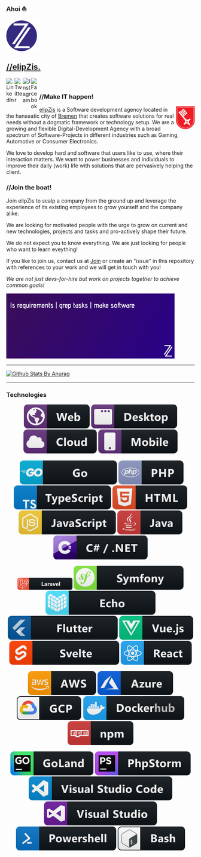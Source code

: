 ### Ahoi :boat:

<a href="https://elipZis.com">
  <img align="center" alt="//elipZis." width="82px" src="https://raw.githubusercontent.com/elipzis/join/main/logo/elipZis_ZZ.png" />
</a>

## [//elipZis.](https://elipZis.com)
<a href="https://www.linkedin.com/company/49172104/">
  <img align="left" alt="Linkedin" width="22px" src="https://cdn.jsdelivr.net/npm/simple-icons@v3/icons/linkedin.svg" />
</a>
<a href="https://twitter.com/elipZiscom">
  <img align="left" alt="Twitter" width="22px" src="https://cdn.jsdelivr.net/npm/simple-icons@v3/icons/twitter.svg" />
</a>
<a href="https://www.instagram.com/elipZis/">
  <img align="left" alt="Instagram" width="22px" src="https://cdn.jsdelivr.net/npm/simple-icons@v3/icons/instagram.svg" />
</a>
<a href="https://www.facebook.com/elipZis">
  <img align="left" alt="Facebook" width="22px" src="https://cdn.jsdelivr.net/npm/simple-icons@v3/icons/facebook.svg" />
</a>
<br />

### //Make IT happen!
<a align="right" href="https://www.bremen.de/"><img align="right" alt="What we do" width="50px" src="https://raw.githubusercontent.com/elipzis/join/main/logo/bremen-wappen-frei.png" /></a>[elipZis](https://elipZis.com) is a Software development agency located in the hanseatic city of [Bremen](https://www.bremen.de/) that creates software solutions for real needs without a dogmatic framework or technology setup. We are a growing and flexible Digital-Development Agency with a broad spectrum of Software-Projects in different industries such as Gaming, Automotive or Consumer Electronics.

We love to develop hard and software that users like to use, where their interaction matters. We want to power businesses and individuals to improve their daily (work) life with solutions that are pervasively helping the client.

### //Join the boat!
Join elipZis to scalp a company from the ground up and leverage the experience of its existing employees to grow yourself and the company alike.

We are looking for motivated people with the urge to grow on current and new technologies, projects and tasks and pro-actively shape their future.

We do not expect you to know everything. We are just looking for people who want to learn eveything!

If you like to join us, contact us at <a href="https://elipzisgmbh.join.com/">Join</a> or create an "issue" in this repository with references to your work and we will get in touch with you!

*We are not just devs-for-hire but work on projects together to achieve common goals!*

<p align="left">
  <img alt="What we do" width="450px" src="https://raw.githubusercontent.com/elipzis/join/main/logo/elipZis_banner_dev2.png" />
</p>

*************

[![Github Stats By Anurag](https://github-readme-stats.vercel.app/api?username=nea&count_private=true&show_icons=true&hide_title=true&title_color=fff&icon_color=79ff97&text_color=ccc&bg_color=290189)](https://github.com/anuraghazra/github-readme-stats)

*************

### Technologies
<p align="center">
  <img src="https://raw.githubusercontent.com/elipzis/join/main/dev/misc/web.svg" alt="Web" style="vertical-align:top margin:6px 4px">
  <img src="https://raw.githubusercontent.com/elipzis/join/main/dev/misc/desktop.svg" alt="Desktop" style="vertical-align:top margin:6px 4px">
  <img src="https://raw.githubusercontent.com/elipzis/join/main/dev/misc/cloud.svg" alt="Cloud" style="vertical-align:top margin:6px 4px">
  <img src="https://raw.githubusercontent.com/elipzis/join/main/dev/misc/mobile.svg" alt="Mobile Platforms" style="vertical-align:top margin:6px 4px">
</p>

<p align="center">
  <img src="https://raw.githubusercontent.com/elipzis/join/main/dev/languages/go.svg" alt="Golang" style="vertical-align:top margin:6px 4px">
  <img src="https://raw.githubusercontent.com/elipzis/join/main/dev/languages/php.svg" alt="PHP" style="vertical-align:top margin:6px 4px">
  <img src="https://raw.githubusercontent.com/elipzis/join/main/dev/languages/typescript.svg" alt="TypeScript" style="vertical-align:top margin:6px 4px">  
  <img src="https://raw.githubusercontent.com/elipzis/join/main/dev/languages/html.svg" alt="HTML" style="vertical-align:top margin:6px 4px">
  <img src="https://raw.githubusercontent.com/elipzis/join/main/dev/languages/js.svg" alt="JavaScript" style="vertical-align:top margin:6px 4px">
  <img src="https://raw.githubusercontent.com/elipzis/join/main/dev/languages/java.svg" alt="Java" style="vertical-align:top margin:6px 4px">  
  <img src="https://raw.githubusercontent.com/elipzis/join/main/dev/languages/csharp_dotnet.svg" alt="CSharp/.net" style="vertical-align:top margin:6px 4px">
</p>

<p align="center">
  <img src="https://raw.githubusercontent.com/elipzis/join/main/dev/frameworks/laravel.svg" alt="Laravel" style="max-width: 147px vertical-align:top margin:6px 4px" width="147px">
  <img src="https://raw.githubusercontent.com/elipzis/join/main/dev/frameworks/symfony.svg" alt="Symfony" style="vertical-align:top margin:6px 4px">
  <img src="https://raw.githubusercontent.com/elipzis/join/main/dev/frameworks/echo.svg" alt="Echo" style="vertical-align:top margin:6px 4px">
  <img src="https://raw.githubusercontent.com/elipzis/join/main/dev/frameworks/flutter.svg" alt="Flutter" style="vertical-align:top margin:6px 4px">
  <img src="https://raw.githubusercontent.com/elipzis/join/main/dev/frameworks/vue.svg" alt="VueJS" style="vertical-align:top margin:6px 4px">
  <img src="https://raw.githubusercontent.com/elipzis/join/main/dev/frameworks/svelte.svg" alt="Svelte" style="vertical-align:top margin:6px 4px">
  <img src="https://raw.githubusercontent.com/elipzis/join/main/dev/frameworks/react.svg" alt="React" style="vertical-align:top margin:6px 4px">
</p>

<p align="center">
  <img src="https://raw.githubusercontent.com/elipzis/join/main/dev/services/aws.svg" alt="AWS" style="vertical-align:top margin:6px 4px">
  <img src="https://raw.githubusercontent.com/elipzis/join/main/dev/services/azure.svg" alt="Azure" style="vertical-align:top margin:6px 4px">
  <img src="https://raw.githubusercontent.com/elipzis/join/main/dev/services/gcp.svg" alt="GCP" style="vertical-align:top margin:6px 4px">
  <img src="https://raw.githubusercontent.com/elipzis/join/main/dev/services/dockerhub.svg" alt="Docker" style="vertical-align:top margin:6px 4px">
  <img src="https://raw.githubusercontent.com/elipzis/join/main/dev/services/npm.svg" alt="NPM" style="vertical-align:top margin:6px 4px">
</p>

<p align="center">
  <img src="https://raw.githubusercontent.com/elipzis/join/main/dev/tools/jetbrains_goland.svg" alt="Goland" style="vertical-align:top margin:6px 4px">
  <img src="https://raw.githubusercontent.com/elipzis/join/main/dev/tools/jetbrains_phpstorm.svg" alt="PHPStorm" style="vertical-align:top margin:6px 4px">
  <img src="https://raw.githubusercontent.com/elipzis/join/main/dev/tools/visualstudio_code.svg" alt="VSCode" style="vertical-align:top margin:6px 4px">
  <img src="https://raw.githubusercontent.com/elipzis/join/main/dev/tools/visualstudio.svg" alt="Visual Studio" style="vertical-align:top margin:6px 4px">
  <img src="https://raw.githubusercontent.com/elipzis/join/main/dev/tools/powershell.svg" alt="PowerShell" style="vertical-align:top margin:6px 4px">
  <img src="https://raw.githubusercontent.com/elipzis/join/main/dev/tools/bash.svg" alt="Bash" style="vertical-align:top margin:6px 4px">
</p>
